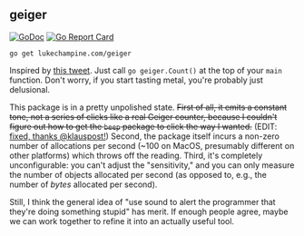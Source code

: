 geiger
------

[![GoDoc](https://godoc.org/github.com/lukechampine/geiger?status.svg)](https://godoc.org/github.com/lukechampine/geiger)
[![Go Report Card](http://goreportcard.com/badge/github.com/lukechampine/geiger)](https://goreportcard.com/report/github.com/lukechampine/geiger)

```
go get lukechampine.com/geiger
```

Inspired by [this tweet](https://twitter.com/laserallan/status/1159571592332087296).
Just call `go geiger.Count()` at the top of your `main` function. Don't worry, if
you start tasting metal, you're probably just delusional.

This package is in a pretty unpolished state. ~~First of all, it emits a constant
tone, not a series of clicks like a real Geiger counter, because I couldn't
figure out how to get the `beep` package to click the way I wanted.~~ (EDIT: [fixed, thanks @klauspost!](https://github.com/lukechampine/geiger/pull/1)) Second, the
package itself incurs a non-zero number of allocations per second (~100 on
MacOS, presumably different on other platforms) which throws off the reading.
Third, it's completely unconfigurable: you can't adjust the "sensitivity," and
you can only measure the number of objects allocated per second (as opposed to,
e.g., the number of *bytes* allocated per second).

Still, I think the general idea of "use sound to alert the programmer that
they're doing something stupid" has merit. If enough people agree, maybe we can
work together to refine it into an actually useful tool.
